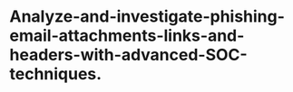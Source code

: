 # Analyze-and-investigate-phishing-email-attachments-links-and-headers-with-advanced-SOC-techniques.